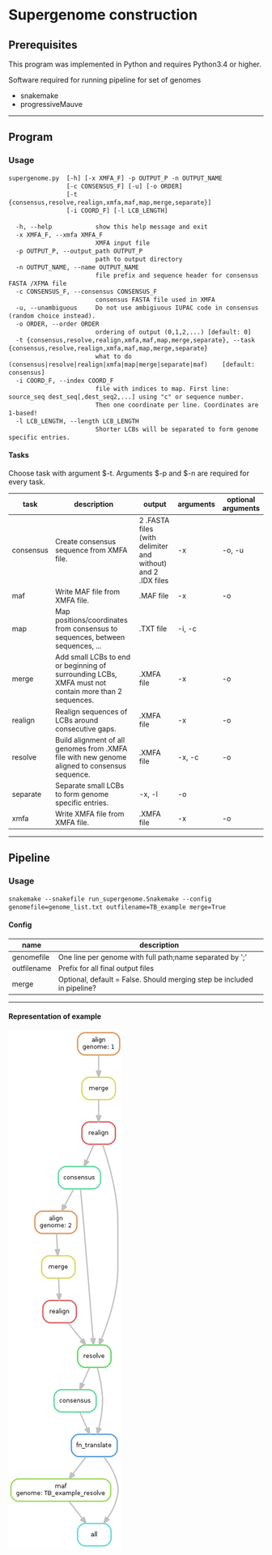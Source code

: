# Supergenome construction


## Prerequisites
This program was implemented in Python and requires Python3.4 or higher.

Software required for running pipeline for set of genomes
* snakemake
* progressiveMauve

---
## Program
### Usage
```
supergenome.py  [-h] [-x XMFA_F] -p OUTPUT_P -n OUTPUT_NAME
                [-c CONSENSUS_F] [-u] [-o ORDER]
                [-t {consensus,resolve,realign,xmfa,maf,map,merge,separate}]
                [-i COORD_F] [-l LCB_LENGTH]

  -h, --help            show this help message and exit
  -x XMFA_F, --xmfa XMFA_F
                        XMFA input file
  -p OUTPUT_P, --output_path OUTPUT_P
                        path to output directory
  -n OUTPUT_NAME, --name OUTPUT_NAME
                        file prefix and sequence header for consensus FASTA /XFMA file
  -c CONSENSUS_F, --consensus CONSENSUS_F
                        consensus FASTA file used in XMFA
  -u, --unambiguous     Do not use ambigiuous IUPAC code in consensus (random choice instead).
  -o ORDER, --order ORDER
                        ordering of output (0,1,2,...) [default: 0]
  -t {consensus,resolve,realign,xmfa,maf,map,merge,separate}, --task {consensus,resolve,realign,xmfa,maf,map,merge,separate}
                        what to do (consensus|resolve|realign|xmfa|map|merge|separate|maf)    [default: consensus]
  -i COORD_F, --index COORD_F
                        file with indices to map. First line: source_seq dest_seq[,dest_seq2,...] using "c" or sequence number.
                        Then one coordinate per line. Coordinates are 1-based!
  -l LCB_LENGTH, --length LCB_LENGTH
                        Shorter LCBs will be separated to form genome specific entries.
```

#### Tasks
Choose task with argument $-t. Arguments $-p and $-n are required for every task.

| task    |description|output|arguments|optional arguments|
|---------|-----------|------|---------|------------------|
|consensus|Create consensus sequence from XMFA file.|2 .FASTA files (with delimiter and without) and 2 .IDX files |-x |-o, -u|
|maf      |Write MAF file from XMFA file.|.MAF file|-x|-o|
|map      |Map positions/coordinates from consensus to sequences, between sequences, ...|.TXT file|-i, -c||
|merge    |Add small LCBs to end or beginning of surrounding LCBs, XMFA must not contain more than 2 sequences.|.XMFA file|-x|-o|
|realign  |Realign sequences of LCBs around consecutive gaps.|.XMFA file|-x|-o|
|resolve  |Build alignment of all genomes from .XMFA file with new genome aligned to consensus sequence.|.XMFA file|-x, -c|-o|
|separate |Separate small LCBs to form genome specific entries.|-x, -l|-o|
|xmfa     |Write XMFA file from XMFA file.|.XMFA file|-x|-o|
---

## Pipeline
### Usage
```
snakemake --snakefile run_supergenome.Snakemake --config genomefile=genome_list.txt outfilename=TB_example merge=True
```

#### Config

| name        | description |
|-------------|-------------|
| genomefile  |One line per genome with full path;name separated by ';' |
| outfilename |Prefix for all final output files|
| merge       |Optional, default = False. Should merging step be included in pipeline?|

---

#### Representation of example
![](representation/example.png)